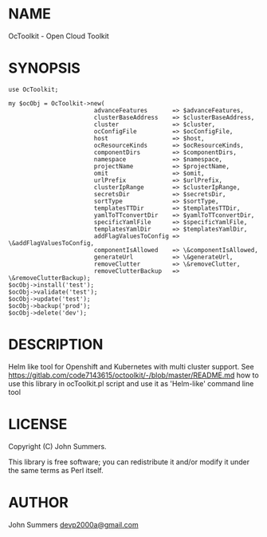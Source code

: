 
# NAME

OcToolkit - Open Cloud Toolkit

# SYNOPSIS

    use OcToolkit;
    
    my $ocObj = OcToolkit->new( 
                            advanceFeatures       => $advanceFeatures,
                            clusterBaseAddress    => $clusterBaseAddress,
                            cluster               => $cluster,
                            ocConfigFile          => $ocConfigFile,
                            host                  => $host,
                            ocResourceKinds       => $ocResourceKinds,
                            componentDirs         => $componentDirs,
                            namespace             => $namespace,
                            projectName           => $projectName,
                            omit                  => $omit,
                            urlPrefix             => $urlPrefix,
                            clusterIpRange        => $clusterIpRange,
                            secretsDir            => $secretsDir,
                            sortType              => $sortType,
                            templatesTTDir        => $templatesTTDir,
                            yamlToTTconvertDir    => $yamlToTTconvertDir,
                            specificYamlFile      => $specificYamlFile,
                            templatesYamlDir      => $templatesYamlDir,
                            addFlagValuesToConfig => \&addFlagValuesToConfig,
                            componentIsAllowed    => \&componentIsAllowed,
                            generateUrl           => \&generateUrl,
                            removeClutter         => \&removeClutter,
                            removeClutterBackup   => \&removeClutterBackup);
    $ocObj->install('test');
    $ocObj->validate('test');
    $ocObj->update('test');
    $ocObj->backup('prod');
    $ocObj->delete('dev');

# DESCRIPTION

Helm like tool for Openshift and Kubernetes with multi cluster support.
See https://gitlab.com/code7143615/octoolkit/-/blob/master/README.md how to use this library in ocToolkit.pl script
and use it as 'Helm-like' command line tool

# LICENSE

Copyright (C) John Summers.

This library is free software; you can redistribute it and/or modify
it under the same terms as Perl itself.

# AUTHOR

John Summers <devp2000a@gmail.com>
